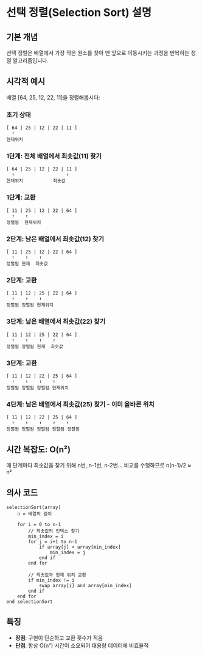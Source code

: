 # 선택 정렬(Selection Sort) 설명

## 기본 개념
선택 정렬은 배열에서 가장 작은 원소를 찾아 맨 앞으로 이동시키는 과정을 반복하는 정렬 알고리즘입니다.

## 시각적 예시
배열 [64, 25, 12, 22, 11]을 정렬해봅시다:

### 초기 상태
```
[ 64 | 25 | 12 | 22 | 11 ]
  ↑    
현재위치
```

### 1단계: 전체 배열에서 최솟값(11) 찾기
```
[ 64 | 25 | 12 | 22 | 11 ]
  ↑                   ↑
현재위치           최솟값
```

### 1단계: 교환
```
[ 11 | 25 | 12 | 22 | 64 ]
  ↑    ↑
정렬됨  현재위치
```

### 2단계: 남은 배열에서 최솟값(12) 찾기
```
[ 11 | 25 | 12 | 22 | 64 ]
  ↑    ↑    ↑
정렬됨 현재  최솟값
```

### 2단계: 교환
```
[ 11 | 12 | 25 | 22 | 64 ]
  ↑    ↑    ↑
정렬됨 정렬됨 현재위치
```

### 3단계: 남은 배열에서 최솟값(22) 찾기
```
[ 11 | 12 | 25 | 22 | 64 ]
  ↑    ↑    ↑    ↑
정렬됨 정렬됨 현재  최솟값
```

### 3단계: 교환
```
[ 11 | 12 | 22 | 25 | 64 ]
  ↑    ↑    ↑    ↑
정렬됨 정렬됨 정렬됨 현재위치
```

### 4단계: 남은 배열에서 최솟값(25) 찾기 - 이미 올바른 위치
```
[ 11 | 12 | 22 | 25 | 64 ]
  ↑    ↑    ↑    ↑    ↑
정렬됨 정렬됨 정렬됨 정렬됨 정렬됨
```

## 시간 복잡도: O(n²)
매 단계마다 최솟값을 찾기 위해 n번, n-1번, n-2번... 비교를 수행하므로 n(n-1)/2 ≈ n²

## 의사 코드
```
selectionSort(array)
    n = 배열의 길이
    
    for i = 0 to n-1
        // 최솟값의 인덱스 찾기
        min_index = i
        for j = i+1 to n-1
            if array[j] < array[min_index]
                min_index = j
            end if
        end for
        
        // 최솟값과 현재 위치 교환
        if min_index != i
            swap array[i] and array[min_index]
        end if
    end for
end selectionSort
```

## 특징
- **장점**: 구현이 단순하고 교환 횟수가 적음
- **단점**: 항상 O(n²) 시간이 소요되어 대용량 데이터에 비효율적